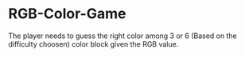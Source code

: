 # RGB-Color-Game

The player needs to guess the right color among 3 or 6 (Based on the difficulty choosen) color block given the RGB value.

